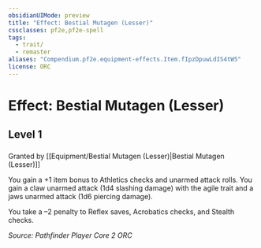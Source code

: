 ```yaml
---
obsidianUIMode: preview
title: "Effect: Bestial Mutagen (Lesser)"
cssclasses: pf2e,pf2e-spell
tags:
  - trait/
  - remaster
aliases: "Compendium.pf2e.equipment-effects.Item.fIpzDpuwLdIS4tW5"
license: ORC
---
```

# Effect: Bestial Mutagen (Lesser)
## Level 1
### 






Granted by [[Equipment/Bestial Mutagen (Lesser)|Bestial Mutagen (Lesser)]]

You gain a +1 item bonus to Athletics checks and unarmed attack rolls. You gain a claw unarmed attack (1d4 slashing damage) with the agile trait and a jaws unarmed attack (1d6 piercing damage).

You take a –2 penalty to Reflex saves, Acrobatics checks, and Stealth checks.

*Source: Pathfinder Player Core 2*
*ORC*